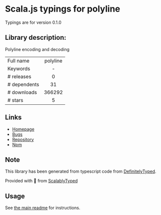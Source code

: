 
# Scala.js typings for polyline

Typings are for version 0.1.0

## Library description:
Polyline encoding and decoding

|                    |                 |
| ------------------ | :-------------: |
| Full name          | polyline |
| Keywords           | - |
| # releases         | 0 |
| # dependents       | 31 |
| # downloads        | 366292 |
| # stars            | 5 |

## Links
- [Homepage](https://github.com/mapbox/polyline)
- [Bugs](https://github.com/mapbox/polyline/issues)
- [Repository](https://github.com/mapbox/polyline)
- [Npm](https://www.npmjs.com/package/polyline)
    


## Note
This library has been generated from typescript code from [DefinitelyTyped](https://definitelytyped.org).

Provided with :purple_heart: from [ScalablyTyped](https://github.com/oyvindberg/ScalablyTyped)

## Usage
See [the main readme](../../readme.md) for instructions.


